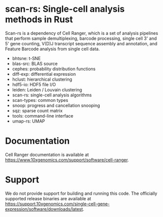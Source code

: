 # scan-rs: Single-cell analysis methods in Rust

Scan-rs is a dependency of Cell Ranger, which is a set of analysis pipelines that perform sample demultiplexing, barcode processing, single cell 3' and 5' gene counting, V(D)J transcript sequence assembly and annotation, and Feature Barcode analysis from single cell data.

- bhtsne: t-SNE
- blas-src: BLAS source
- cephes: probability distribution functions
- diff-exp: differential expression
- hclust: hierarchical clustering
- hdf5-io: HDF5 file I/O
- leiden: Leiden / Louvain clustering
- scan-rs: single-cell analysis algorithms
- scan-types: common types
- snoop: progress and cancellation snooping
- sqz: sparse count matrix
- tools: command-line interface
- umap-rs: UMAP

# Documentation

Cell Ranger documentation is available at <https://www.10xgenomics.com/support/software/cell-ranger>.

# Support

We do not provide support for building and running this code. The officially supported release binaries are available at <https://support.10xgenomics.com/single-cell-gene-expression/software/downloads/latest>.

